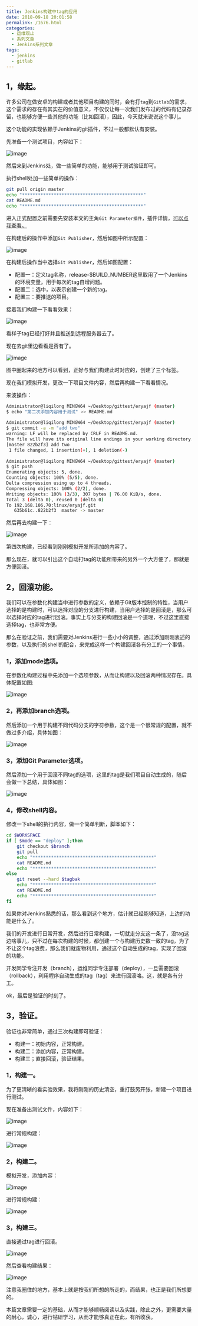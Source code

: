 ```yaml
---
title: Jenkins构建中tag的应用
date: 2018-09-18 20:01:58
permalink: /1676.html
categories:
  - 运维观止
  - 系列文章
  - Jenkins系列文章
tags:
  - jenkins
  - gitlab
---
```


## 1，缘起。

许多公司在做安卓的构建或者其他项目构建的同时，会有打`tag`到`Gitlab`的需求，这个需求的存在有其实在的价值意义，不仅仅让每一次我们发布过的代码有记录存留，也能够方便一些其他的功能（比如回滚），因此，今天就来说说这个事儿。

这个功能的实现依赖于Jenkins的git插件，不过一般都默认有安装。

先准备一个测试项目，内容如下：

![image](https://tvax4.sinaimg.cn/large/008k1Yt0ly1grljfum86zj30ii04s78y.jpg)

然后来到Jenkins处，做一些简单的功能，能够用于测试验证即可。

执行shell处加一些简单的操作：

```sh
git pull origin master
echo "**********************************************"
cat README.md
echo "**********************************************"
```

进入正式配置之前需要先安装本文的主角`Git Parameter插件`，插件详情，[可以点我查看。](http://www.eryajf.net/2280.html#toc-11)

在构建后的操作中添加`Git Publisher`，然后如图中所示配置：

![image](https://tva4.sinaimg.cn/large/008k1Yt0ly1grljg6mwhjj314j0n3naj.jpg)

在构建后操作当中选择`Git Publisher`，然后如图配置：

- 配置一：定义tag名称，release-$BUILD_NUMBER这里取用了一个Jenkins的环境变量，用于每次的tag自增问题。
- 配置二：选中，以表示创建一个新的tag。
- 配置三：要推送的项目。

接着我们构建一下看看效果：

![image](https://tva4.sinaimg.cn/large/008k1Yt0ly1grljgbff41j30xt0p1tjo.jpg)

看样子tag已经打好并且推送到远程服务器去了。

现在去git里边看看是否有了。

![image](https://tva4.sinaimg.cn/large/008k1Yt0ly1grljgh6h0yj30z00jiqdy.jpg)

图中圈起来的地方可以看到，正好与我们构建此时对应的，创建了三个标签。

现在我们模拟开发，更改一下项目文件内容，然后再构建一下看看情况。

来波操作：

```sh
Administrator@liqilong MINGW64 ~/Desktop/gittest/eryajf (master)
$ echo "第二次添加内容用于测试" >> README.md
 
Administrator@liqilong MINGW64 ~/Desktop/gittest/eryajf (master)
$ git commit -a -m "add two"
warning: LF will be replaced by CRLF in README.md.
The file will have its original line endings in your working directory.
[master 822b2f3] add two
 1 file changed, 1 insertion(+), 1 deletion(-)
 
Administrator@liqilong MINGW64 ~/Desktop/gittest/eryajf (master)
$ git push
Enumerating objects: 5, done.
Counting objects: 100% (5/5), done.
Delta compression using up to 4 threads.
Compressing objects: 100% (2/2), done.
Writing objects: 100% (3/3), 307 bytes | 76.00 KiB/s, done.
Total 3 (delta 0), reused 0 (delta 0)
To 192.168.106.70:linux/eryajf.git
   635b61c..822b2f3  master -> master
```

然后再去构建一下：

![image](https://tva3.sinaimg.cn/large/008k1Yt0ly1grljguvmv1j30xu0nzk29.jpg)

第四次构建，已经看到刚刚模拟开发所添加的内容了。

那么现在，就可以引出这个自动打tag的功能所带来的另外一个大方便了，那就是方便回滚。

## 2，回滚功能。

我们可以在参数化构建当中进行参数的定义，依赖于Git版本控制的特性，当用户选择的是构建时，可以选择对应的分支进行构建，当用户选择的是回滚是，那么可以选择对应的tag进行回滚。事实上与分支的构建回滚是一个道理，不过这里直接选择tag，也非常方便。

那么在验证之前，我们需要对Jenkins进行一些小小的调整，通过添加刚刚表述的参数，以及执行的shell的配合，来完成这样一个构建回滚各有分工的一个事情。

### 1，添加mode选项。

在参数化构建过程中先添加一个选项参数，从而让构建以及回滚两种情况存在。具体配置如图:

![image](https://tvax4.sinaimg.cn/large/008k1Yt0ly1grljh2kwbvj30xe0e045r.jpg)

### 2，再添加branch选项。

然后添加一个用于构建不同代码分支的字符参数，这个是一个很常规的配置，就不做过多介绍，具体如图：

![image](https://tvax2.sinaimg.cn/large/008k1Yt0ly1grljh7jy9xj30xg0bugse.jpg)

### 3，添加Git Parameter选项。

然后添加一个用于回滚不同tag的选项，这里的tag是我们项目自动生成的，随后会做一下总结，具体如图：

![image](https://tvax4.sinaimg.cn/large/008k1Yt0ly1grljhc9p5cj30xe09yn3h.jpg)

### 4，修改shell内容。

修改一下shell的执行内容，做一个简单判断，脚本如下：

```sh
cd $WORKSPACE
if [ $mode == "deploy" ];then
    git checkout $branch
    git pull
    echo "**********************************************"
    cat README.md
    echo "**********************************************"
else
    git reset --hard $tagbak
    echo "**********************************************"
    cat README.md
    echo "**********************************************"
fi
```

如果你对Jenkins熟悉的话，那么看到这个地方，估计就已经能够知道，上边的功能是什么了。

我们的开发进行日常开发，然后进行日常构建，一切就走分支这一条了，没tag这边啥事儿，只不过在每次构建的时候，都创建一个与构建历史数一致的tag，为了不让这个tag浪费，那么我们就废物利用，通过这个自动生成的tag，实现了回滚的功能。

开发同学专注开发（branch），运维同学专注部署（deploy），一旦需要回滚（rollback），利用程序自动生成的tag（tag）来进行回滚咯。这，就是各有分工。

ok，最后是验证的时刻了。

## 3，验证。

验证也非常简单，通过三次构建即可验证：

- 构建一：初始内容，正常构建。
- 构建二：添加内容，正常构建。
- 构建三；直接回滚，验证结果。

### 1，构建一。

为了更清晰的看实验效果，我将刚刚的历史清空，重打鼓另开张，新建一个项目进行测试。

现在准备出测试文件，内容如下：

![image](https://tva3.sinaimg.cn/large/008k1Yt0ly1grljhsgp3tj30ko05qjww.jpg)

进行常规构建：

![image](https://tva4.sinaimg.cn/large/008k1Yt0ly1grljhxsb7kj30yh0nvdq3.jpg)

### 2，构建二。

模拟开发，添加内容：

![image](https://tva2.sinaimg.cn/large/008k1Yt0ly1grlji2o1zlj30j5041q79.jpg)

进行常规构建：

![image](https://tva2.sinaimg.cn/large/008k1Yt0ly1grlji7s07qj30xu0o348h.jpg)

### 3，构建三。

直接通过tag进行回滚。

![image](https://tva2.sinaimg.cn/large/008k1Yt0ly1grljiecqzoj615y0g1ak302.jpg)

然后查看构建结果：

![image](https://tva4.sinaimg.cn/large/008k1Yt0ly1grljijn1i3j30xh0o2akg.jpg)

注意我圈住的地方，基本上就是按我们所想的所走的，而结果，也正是我们所想要的。

本篇文章需要一定的基础，从而才能够顺畅阅读以及实践，除此之外，更需要大量的耐心，诚心，进行钻研学习，从而才能够真正在此，有所收获。
